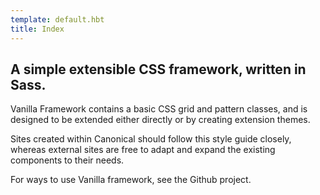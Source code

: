 ```yaml
---
template: default.hbt
title: Index
---
```


## A simple extensible CSS framework, written in Sass.

Vanilla Framework contains a basic CSS grid and pattern classes, and is designed to be extended either directly or by creating extension themes.

Sites created within Canonical should follow this style guide closely, whereas external sites are free to adapt and expand the existing components to their needs.

For ways to use Vanilla framework, see the Github project.
